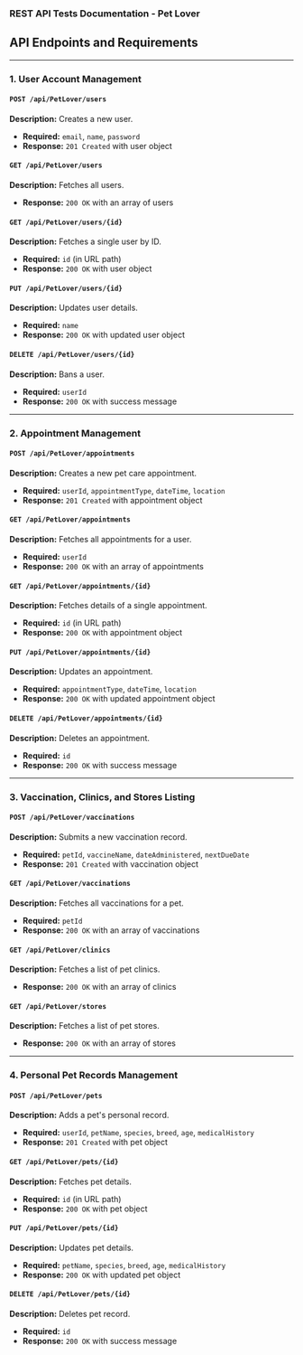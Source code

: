 ### REST API Tests Documentation - Pet Lover

## **API Endpoints and Requirements**

---

### **1. User Account Management**

#### `POST /api/PetLover/users`

**Description:** Creates a new user.
* **Required:** `email`,      `name`,      `password`
* **Response:** `201 Created` with user object

#### `GET /api/PetLover/users`

**Description:** Fetches all users.
* **Response:** `200 OK` with an array of users

#### `GET /api/PetLover/users/{id}`

**Description:** Fetches a single user by ID.
* **Required:** `id` (in URL path)
* **Response:** `200 OK` with user object

#### `PUT /api/PetLover/users/{id}`

**Description:** Updates user details.
* **Required:** `name`
* **Response:** `200 OK` with updated user object

#### `DELETE /api/PetLover/users/{id}`

**Description:** Bans a user.
* **Required:** `userId`
* **Response:** `200 OK` with success message

---

### **2. Appointment Management**

#### `POST /api/PetLover/appointments`

**Description:** Creates a new pet care appointment.  
* **Required:** `userId`,       `appointmentType`,       `dateTime`,  `location`  
* **Response:** `201 Created` with appointment object  

#### `GET /api/PetLover/appointments`

**Description:** Fetches all appointments for a user.  
* **Required:** `userId`  
* **Response:** `200 OK` with an array of appointments  

#### `GET /api/PetLover/appointments/{id}`

**Description:** Fetches details of a single appointment.  
* **Required:** `id` (in URL path)  
* **Response:** `200 OK` with appointment object  

#### `PUT /api/PetLover/appointments/{id}`

**Description:** Updates an appointment.  
* **Required:** `appointmentType`,       `dateTime`,  `location`  
* **Response:** `200 OK` with updated appointment object  

#### `DELETE /api/PetLover/appointments/{id}`

**Description:** Deletes an appointment.  
* **Required:** `id`  
* **Response:** `200 OK` with success message  

---

### **3. Vaccination, Clinics, and Stores Listing**

#### `POST /api/PetLover/vaccinations`

**Description:** Submits a new vaccination record.  
* **Required:** `petId`,       `vaccineName`,       `dateAdministered`,  `nextDueDate`  
* **Response:** `201 Created` with vaccination object  

#### `GET /api/PetLover/vaccinations`

**Description:** Fetches all vaccinations for a pet.  
* **Required:** `petId`  
* **Response:** `200 OK` with an array of vaccinations  

#### `GET /api/PetLover/clinics`

**Description:** Fetches a list of pet clinics.  
* **Response:** `200 OK` with an array of clinics  

#### `GET /api/PetLover/stores`

**Description:** Fetches a list of pet stores.  
* **Response:** `200 OK` with an array of stores  

---

### **4. Personal Pet Records Management**

#### `POST /api/PetLover/pets`

**Description:** Adds a pet's personal record.  
* **Required:** `userId`,       `petName`,       `species`,       `breed`,       `age`,  `medicalHistory`  
* **Response:** `201 Created` with pet object  

#### `GET /api/PetLover/pets/{id}`

**Description:** Fetches pet details.  
* **Required:** `id` (in URL path)  
* **Response:** `200 OK` with pet object  

#### `PUT /api/PetLover/pets/{id}`

**Description:** Updates pet details.  
* **Required:** `petName`,       `species`,       `breed`,       `age`,  `medicalHistory`  
* **Response:** `200 OK` with updated pet object  

#### `DELETE /api/PetLover/pets/{id}`

**Description:** Deletes pet record.  
* **Required:** `id`  
* **Response:** `200 OK` with success message  
